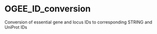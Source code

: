 # OGEE_ID_conversion
Conversion of essential gene and locus IDs to corresponding STRING and UniProt IDs
